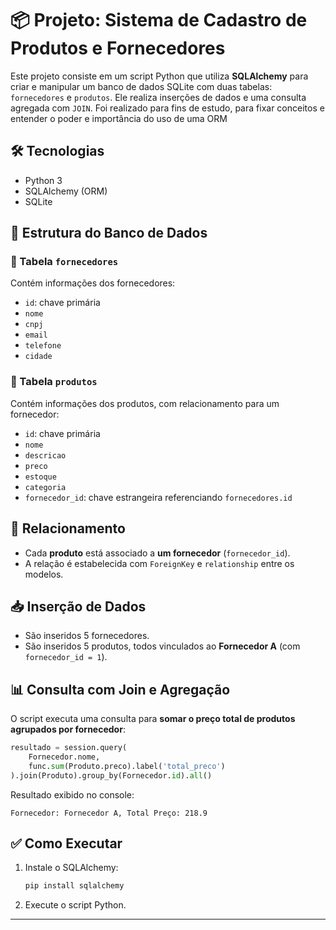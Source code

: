 
# 📦 Projeto: Sistema de Cadastro de Produtos e Fornecedores

Este projeto consiste em um script Python que utiliza **SQLAlchemy** para criar e manipular um banco de dados SQLite com duas tabelas: `fornecedores` e `produtos`. Ele realiza inserções de dados e uma consulta agregada com `JOIN`. Foi realizado para fins de estudo, para fixar conceitos e entender o poder e importância do uso de uma ORM

## 🛠 Tecnologias

- Python 3
- SQLAlchemy (ORM)
- SQLite

## 🧱 Estrutura do Banco de Dados

### 🔹 Tabela `fornecedores`
Contém informações dos fornecedores:
- `id`: chave primária
- `nome`
- `cnpj`
- `email`
- `telefone`
- `cidade`

### 🔹 Tabela `produtos`
Contém informações dos produtos, com relacionamento para um fornecedor:
- `id`: chave primária
- `nome`
- `descricao`
- `preco`
- `estoque`
- `categoria`
- `fornecedor_id`: chave estrangeira referenciando `fornecedores.id`

## 🔗 Relacionamento

- Cada **produto** está associado a **um fornecedor** (`fornecedor_id`).
- A relação é estabelecida com `ForeignKey` e `relationship` entre os modelos.

## 📥 Inserção de Dados

- São inseridos 5 fornecedores.
- São inseridos 5 produtos, todos vinculados ao **Fornecedor A** (com `fornecedor_id = 1`).

## 📊 Consulta com Join e Agregação

O script executa uma consulta para **somar o preço total de produtos agrupados por fornecedor**:

```python
resultado = session.query(
    Fornecedor.nome,
    func.sum(Produto.preco).label('total_preco')
).join(Produto).group_by(Fornecedor.id).all()
```

Resultado exibido no console:

```
Fornecedor: Fornecedor A, Total Preço: 218.9
```

## ✅ Como Executar

1. Instale o SQLAlchemy:
   ```bash
   pip install sqlalchemy
   ```
2. Execute o script Python.

---
